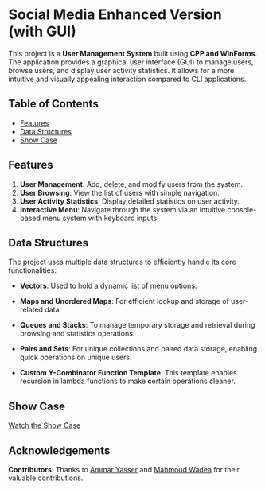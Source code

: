 # Social Media Enhanced Version (with GUI)

This project is a **User Management System** built using **CPP and WinForms**. The application provides a graphical user interface (GUI) to manage users, browse users, and display user activity statistics. It allows for a more intuitive and visually appealing interaction compared to CLI applications.

## Table of Contents
- [Features](#features)
- [Data Structures](#data-structures)
- [Show Case](#show-case)

## Features

1. **User Management**: Add, delete, and modify users from the system.
2. **User Browsing**: View the list of users with simple navigation.
3. **User Activity Statistics**: Display detailed statistics on user activity.
4. **Interactive Menu**: Navigate through the system via an intuitive console-based menu system with keyboard inputs.

## Data Structures

The project uses multiple data structures to efficiently handle its core functionalities:

- **Vectors**: 
  Used to hold a dynamic list of menu options.

- **Maps and Unordered Maps**: 
  For efficient lookup and storage of user-related data.

- **Queues and Stacks**: 
  To manage temporary storage and retrieval during browsing and statistics operations.

- **Pairs and Sets**: 
  For unique collections and paired data storage, enabling quick operations on unique users.

- **Custom Y-Combinator Function Template**:
  This template enables recursion in lambda functions to make certain operations cleaner.

## Show Case
[Watch the Show Case](./show-case/show-case.mp4)

## Acknowledgements

**Contributors**: Thanks to [Ammar Yasser](https://github.com/AmarYasser1) and [Mahmoud Wadea](https://github.com) for their valuable contributions.
  